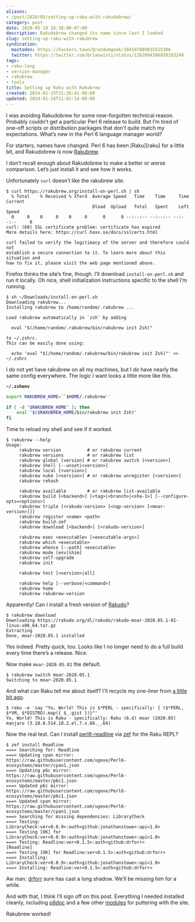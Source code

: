 ```yaml
---
aliases:
- /post/2020/05/setting-up-raku-with-rakudobrew/
category: post
date: 2020-05-19 16:38:00-07:00
description: Rakudobrew changed its name since last I looked
slug: setting-up-raku-with-rakubrew
syndication:
  mastodon: https://hackers.town/@randomgeek/104197809035525306
  twitter: https://twitter.com/brianwisti/status/1262894396938293249
tags:
- raku-lang
- version-manager
- rakubrew
- tools
title: Setting up Raku with Rakubrew
created: 2024-01-15T15:26:41-08:00
updated: 2024-01-26T11:01:14-08:00
---
```


I was avoiding Rakudobrew for some now-forgotten technical reason.  Probably couldn’t get a particular Perl 6 release to build.  But I’m tired of one-off scripts or distribution packages that don’t quite match my expectations. What’s new in the Perl 6 language manager world?

For starters, names have changed.  Perl 6 has been \[Raku\]\[raku\] for a little bit, and Rakudobrew is now [Rakubrew](https://rakubrew.org/).

I don’t recall enough about Rakudobrew to make a better or worse comparison. Let’s just install it and see how it works.

Unfortunately `curl` doesn’t like the rakubrew site.

````text
$ curl https://rakubrew.org/install-on-perl.sh | sh
  % Total    % Received % Xferd  Average Speed   Time    Time     Time  Current
                                 Dload  Upload   Total   Spent    Left  Speed
  0     0    0     0    0     0      0      0 --:--:-- --:--:-- --:--:--     0
curl: (60) SSL certificate problem: certificate has expired
More details here: https://curl.haxx.se/docs/sslcerts.html

curl failed to verify the legitimacy of the server and therefore could not
establish a secure connection to it. To learn more about this situation and
how to fix it, please visit the web page mentioned above.
````

Firefox thinks the site’s fine, though.  I’ll download `install-on-perl.sh` and run it locally.  Oh nice, shell initialization instructions specific to the shell I’m running.

````text
$ sh ~/Downloads/install-on-perl.sh
Downloading rakubrew...
Installing rakubrew to /home/random/.rakubrew ...

Load rakubrew automatically in `zsh` by adding

  eval "$(/home/random/.rakubrew/bin/rakubrew init Zsh)"

to ~/.zshrc.
This can be easily done using:

  echo 'eval "$(/home/random/.rakubrew/bin/rakubrew init Zsh)"' >> ~/.zshrc
````

I do not yet have rakubrew on all my machines, but I *do* have nearly the same config everywhere.  The logic I want looks a little more like this.

**`~/.zshenv`**

````bash
export RAKUBREW_HOME=``$HOME/.rakubrew''

if [ -d "$RAKUBREW_HOME" ]; then
    eval "$($RAKUBREW_HOME/bin/rakubrew init Zsh)"
fi
````

Time to reload my shell and see if it worked.

````text
$ rakubrew --help
Usage:
     rakubrew version          # or rakubrew current
     rakubrew versions         # or rakubrew list
     rakubrew global [version] # or rakubrew switch [<version>]
     rakubrew shell [--unset|<version>]
     rakubrew local [<version>]
     rakubrew nuke [<version>] # or rakubrew unregister [<version>]
     rakubrew rehash

     rakubrew available        # or rakubrew list-available
     rakubrew build [<backend>] [<tag>|<branch>|<sha-1>] [--configure-opts=<options>]
     rakubrew triple [<rakudo-version> [<nqp-version> [<moar-version>]]]
     rakubrew register <name> <path>
     rakubrew build-zef
     rakubrew download [<backend>] [<rakudo-version>]

     rakubrew exec <executable> [<executable-args>]
     rakubrew which <executable>
     rakubrew whence [--path] <executable>
     rakubrew mode [env|shim]
     rakubrew self-upgrade
     rakubrew init

     rakubrew test [<version>|all]

     rakubrew help [--verbose|<command>]
     rakubrew home
     rakubrew rakubrew-version
````

Apparently!  Can I install a fresh version of [Rakudo](https://rakudo.org)?

````text
$ rakubrew download
Downloading https://rakudo.org/dl/rakudo/rakudo-moar-2020.05.1-01-linux-x86_64.tar.gz
Extracting
Done, moar-2020.05.1 installed
````

Yes indeed.  Pretty quick, too.  Looks like I no longer need to do a full build every time there’s a release.  Nice.

Now make `moar-2020.05.01` the default.

````text
$ rakubrew switch moar-2020.05.1
Switching to moar-2020.05.1
````

And what can Raku tell me about itself?  I’ll recycle my one-liner from [a little bit ago](../../2019/11/building-rakudo-and-moarvm-on-linux.md).

````text
$ raku -e 'say "Yo, World! This is $*PERL - specifically: { ($*PERL, $*VM, $*DISTRO).map({ $_.gist })}"'
Yo, World! This is Raku - specifically: Raku (6.d) moar (2020.05) manjaro (3.10.0.514.10.2.el.7.x.86._.64)
````

Now the real test.  Can I install [perl6-readline](https://github.com/drforr/perl6-readline) via [zef](https://github.com/ugexe/zef) for the Raku REPL?

````text
$ zef install Readline
===> Searching for: Readline
===> Updating cpan mirror: https://raw.githubusercontent.com/ugexe/Perl6-ecosystems/master/cpan1.json
===> Updating p6c mirror: https://raw.githubusercontent.com/ugexe/Perl6-ecosystems/master/p6c1.json
===> Updated p6c mirror: https://raw.githubusercontent.com/ugexe/Perl6-ecosystems/master/p6c1.json
===> Updated cpan mirror: https://raw.githubusercontent.com/ugexe/Perl6-ecosystems/master/cpan1.json
===> Searching for missing dependencies: LibraryCheck
===> Testing: LibraryCheck:ver<0.0.9>:auth<github:jonathanstowe>:api<1.0>
===> Testing [OK] for LibraryCheck:ver<0.0.9>:auth<github:jonathanstowe>:api<1.0>
===> Testing: Readline:ver<0.1.5>:auth<github:drforr>
[Readline]
===> Testing [OK] for Readline:ver<0.1.5>:auth<github:drforr>
===> Installing: LibraryCheck:ver<0.0.9>:auth<github:jonathanstowe>:api<1.0>
===> Installing: Readline:ver<0.1.5>:auth<github:drforr>
````

Aw man. [drforr](https://news.perlfoundation.org/post/remembering-jeff-goff) sure has cast a long shadow.  We’ll be missing him for a while.

And with that, I think I’ll sign off on this post.  Everything I needed installed cleanly, including [p6doc](https://github.com/Raku/doc) and a few other [modules](https://modules.raku.org) for puttering with the site.

Rakubrew worked!

